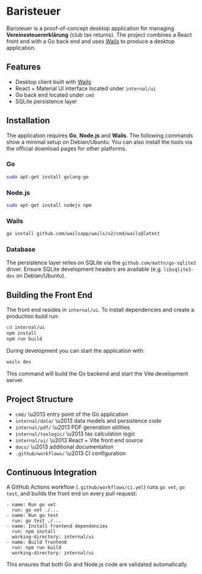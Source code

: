 # Baristeuer

Baristeuer is a proof-of-concept desktop application for managing **Vereinssteuererklärung** (club tax returns). The project combines a React front end with a Go back end and uses [Wails](https://wails.io/) to produce a desktop application.

## Features

- Desktop client built with [Wails](https://wails.io/)
- React + Material UI interface located under `internal/ui`
- Go back end located under `cmd`
- SQLite persistence layer

## Installation

The application requires **Go**, **Node.js** and **Wails**. The following commands show a minimal setup on Debian/Ubuntu. You can also install the tools via the official download pages for other platforms.

### Go

```bash
sudo apt-get install golang-go
```

### Node.js

```bash
sudo apt-get install nodejs npm
```

### Wails

```bash
go install github.com/wailsapp/wails/v2/cmd/wails@latest
```

### Database

The persistence layer relies on SQLite via the `github.com/mattn/go-sqlite3` driver. Ensure SQLite development headers are available (e.g. `libsqlite3-dev` on Debian/Ubuntu).

## Building the Front End

The front end resides in `internal/ui`. To install dependencies and create a production build run:

```bash
cd internal/ui
npm install
npm run build
```

During development you can start the application with:

```bash
wails dev
```

This command will build the Go backend and start the Vite development server.

## Project Structure

- `cmd/` \u2013 entry point of the Go application
- `internal/data/` \u2013 data models and persistence code
- `internal/pdf/` \u2013 PDF generation utilities
- `internal/taxlogic/` \u2013 tax calculation logic
- `internal/ui/` \u2013 React + Vite front end source
- `docs/` \u2013 additional documentation
- `.github/workflows/` \u2013 CI configuration

## Continuous Integration

A GitHub Actions workflow (`.github/workflows/ci.yml`) runs `go vet`, `go test`, and builds the front end on every pull request:

```
- name: Run go vet
  run: go vet ./...
- name: Run go test
  run: go test ./...
- name: Install frontend dependencies
  run: npm install
  working-directory: internal/ui
- name: Build frontend
  run: npm run build
  working-directory: internal/ui
```

This ensures that both Go and Node.js code are validated automatically.
